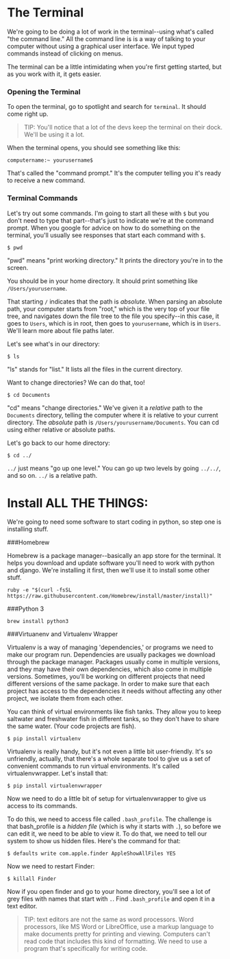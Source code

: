 
# The Terminal

We're going to be doing a lot of work in the terminal--using what's called "the command line." All the command line is is a way of talking to your computer without using a graphical user interface. We input typed commands instead of clicking on menus.

The terminal can be a little intimidating when you're first getting started, but as you work with it, it gets easier.

### Opening the Terminal

To open the terminal, go to spotlight and search for `terminal`. It should come right up.

> TIP: You'll notice that a lot of the devs keep the terminal on their dock. We'll be using it a lot.

When the terminal opens, you should see something like this:

    computername:~ yourusername$

That's called the "command prompt." It's the computer telling you it's ready to receive a new command.

### Terminal Commands

Let's try out some commands. I'm going to start all these with `$` but you don't need to type that part--that's just to indicate we're at the command prompt. When you google for advice on how to do something on the terminal, you'll usually see responses that start each command with `$`.

    $ pwd

"pwd" means "print working directory." It prints the directory you're in to the screen.

You should be in your home directory. It should print something like `/Users/yourusername`.

That starting `/` indicates that the path is *absolute*. When parsing an absolute path, your computer starts from "root," which is the very top of your file tree, and navigates down the file tree to the file you specify--in this case, it goes to `Users`, which is in root, then goes to `yourusername`, which is in `Users`. We'll learn more about file paths later.

Let's see what's in our directory:

    $ ls
    
"ls" stands for "list." It lists all the files in the current directory.

Want to change directories? We can do that, too! 

    $ cd Documents
    
"cd" means "change directories." We've given it a *relative* path to the `Documents` directory, telling the computer where it is relative to your current directory. The *absolute* path is `/Users/yourusername/Documents`. You can cd using either relative or absolute paths.

Let's go back to our home directory:

    $ cd ../
    
`../` just means "go up one level." You can go up two levels by going `../../`, and so on. `../` is a relative path.

# Install ALL THE THINGS:

We're going to need some software to start coding in python, so step one is installing stuff.

###Homebrew

Homebrew is a package manager--basically an app store for the terminal. It helps you download and update software you'll need to work with python and django. We're installing it first, then we'll use it to install some other stuff.

`ruby -e "$(curl -fsSL https://raw.githubusercontent.com/Homebrew/install/master/install)"`

###Python 3

`brew install python3`

###Virtuanenv and Virtualenv Wrapper

Virtualenv is a way of managing 'dependencies,' or programs we need to make our program run. Dependencies are usually packages we download through the package manager. Packages usually come in multiple versions, and they may have their own dependencies, which also come in multiple versions. Sometimes, you'll be working on different projects that need different versions of the same package. In order to make sure that each project has access to the dependencies it needs without affecting any other project, we isolate them from each other.

You can think of virtual environments like fish tanks. They allow you to keep saltwater and freshwater fish in different tanks, so they don't have to share the same water. (Your code projects are fish).

    $ pip install virtualenv
    
Virtualenv is really handy, but it's not even a little bit user-friendly. It's so unfriendly, actually, that there's a whole separate tool to give us a set of convenient commands to run virtual environments. It's called virtualenvwrapper. Let's install that:

    $ pip install virtualenvwrapper
    
Now we need to do a little bit of setup for virtualenvwrapper to give us access to its commands.

To do this, we need to access  file called `.bash_profile`. The challenge is that bash_profile is a *hidden file* (which is why it starts with `.`), so before we can edit it, we need to be able to view it. To do that, we need to tell our system to show us hidden files. Here's the command for that:

    $ defaults write com.apple.finder AppleShowAllFiles YES
    
Now we need to restart Finder:

    $ killall Finder
    
Now if you open finder and go to your home directory, you'll see a lot of grey files with names that start with `.`. Find `.bash_profile` and open it in a text editor.

> TIP: text editors are not the same as word processors. Word processors, like MS Word or LibreOffice, use a markup language to make documents pretty for printing and viewing. Computers can't read code that includes this kind of formatting. We need to use a program that's specifically for writing code.
